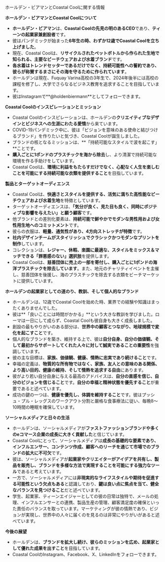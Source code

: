 ホールデン・ビアマンとCoastal Coolに関する情報

**ホールデン・ビアマンとCoastal Coolについて**

*   **ホールデン・ビアマン**は、**Coastal Coolの先見の明のあるCEO**であり、**ティーンの起業家兼創設者**です。
*   彼はパンデミックが始まった**6年生の時、わずか12歳でCoastal Coolを立ち上げました**。
*   現在、Coastal Coolは、**リサイクルされたペットボトルから作られた生地で知られる、主要なビーチウェアおよび水着ブランド**です。
*   **各水着はトレンドセッターであるだけでなく、持続可能性への誓約であり、彼らが称賛するまさにその海を守るために作られています**。
*   ホールデンは現在、Fuquay Varina高校の3年生で、2024年後半には高校の課程を修了し、大学でさらなるビジネス教育を追求することを目指しています。
*   彼はInstagramで**@holdenbiermann**としてフォローできます。

**Coastal Coolのインスピレーションとミッション**

*   Coastal Coolのインスピレーションは、ホールデンの**クリエイティブなデザインとビジネスへの生涯にわたる愛情**から来ています。
*   COVID-19パンデミック中に、彼は「ビジョンを意味のある使命と結びつけるブランド」を作りたいと気づき、Coastal Coolが誕生しました。
*   ブランドの核となるミッションは、**「持続可能なスタイルで波を起こす」**ことです。
*   **購入ごとに1ポンドのプラスチックを海から除去**し、より清潔で持続可能な環境を作る手助けをしています。
*   Coastal Coolは、**環境に利益をもたらすだけでなく、心配なく人生を楽しむことを可能にする持続可能な衣類を提供すること**を目指しています。

**製品とターゲットオーディエンス**

*   Coastal Coolは、**快適さとスタイルを提供する、活気に満ちた高性能なビーチウェアおよび水着生地**を特徴としています。
*   ターゲットオーディエンスは、**「気分が良く、見た目も良く、同時にポジティブな影響を与えたい」と願う顧客**です。
*   他ブランドとの差別化要素は、**持続可能で鮮やかでモダンな男性用および女性用生地へのコミットメント**です。
*   彼らの衣服は、**軽量、通気性があり、4方向ストレッチが特徴**です。
*   **社内デザインチームがスタイリッシュでクラシックかつモダンなプリントを制作**しています。
*   コレクションは、**レジャー、休暇、楽園に最適な、スタイルをミックス＆マッチできる「罪悪感のない」選択肢**を提供します。
*   Coastal Coolは、**慈善団体に売上の一部を寄付し、購入ごとに1ポンドの海洋プラスチックを除去しています**。また、地元のチャリティイベントを主催し、慈善団体を後援し、海のプラスチックを除去する衣類をビーチマーケットに提供しています。

**ホールデンの起業家としての道のり、教訓、そして個人的なブランド**

*   ホールデンは、12歳でCoastal Coolを始めた時、業界での経験や知識はまったくありませんでした。
*   彼は**「良いことには時間がかかる」**という大きな教訓を学びました。ローマは一日にして成らず、Coastal Coolも彼自身も大きく成長しました。
*   創設の最もやりがいのある部分は、**世界中の顧客とつながり、地球規模で変化を起こすこと**です。
*   個人的なブランドを築き、維持する上で、彼は**自分自身、自分の価値観、そして最初からサポートしてくれた人々に対して誠実であることの重要性**を強調しています。
*   彼の主な目標は、**家族、価値観、健康、情熱に忠実であり続けること**です。
*   幸福の定義は、**物質的な所有物ではなく、家族、友人との意味のある関係、より高い目的、健康の維持、そして情熱を追求する自由**にあります。
*   彼がより若い自分自身に与える最高のアドバイスは、**自分の直感を信じ、自分のビジョンを信じること**です。**自分の幸福と精神状態を優先すること**が重要であると述べています。
*   成功の鍵の一つは、**健康を優先し、体調を維持すること**です。彼はプッシュ・プル・レッグスのワークアウト分割と厳格な食事療法に従い、毎晩8～10時間の睡眠を確保しています。

**ソーシャルメディアと日々の生活**

*   ホールデンは、ソーシャルメディアが**ファストファッションブランドや多くのeコマース企業の成長に大きく貢献した**と信じています。
*   Coastal Coolにとって、ソーシャルメディアは**成長の基礎的な要素であり、インフルエンサー、コンテンツ作成、顧客へのリーチを通じて市場でのブランドの拡大に不可欠**です。
*   彼は、ソーシャルメディアが**起業家やクリエイターがアイデアを共有し、製品を販売し、ブランドを多様な方法で実現することを可能にする強力なツール**であると考えています。
*   一方で、ソーシャルメディアには**非現実的なライフスタイルや期待を促進する可能性という欠点もある**と認識しており、**鍵は良い点に焦点を当て、健全なバランスを見つけること**だと述べています。
*   学生、起業家、ティーンエイジャーとしての彼の日常は独特で、メールの処理、インフルエンサーとの連携、製品生産の管理、顧客満足度の確保といった責任のバランスを取っています。マーケティングが彼の情熱であり、ビジョンが実現し、世界中の人々に届くのを見るのは非常にやりがいがあると述べています。

**今後の展望**

*   ホールデンは、**ブランドを拡大し続け、彼らのミッションを広め、起業家として優れた成果を出すこと**を目指しています。
*   Coastal CoolのInstagram、Facebook、X、LinkedInをフォローできます。